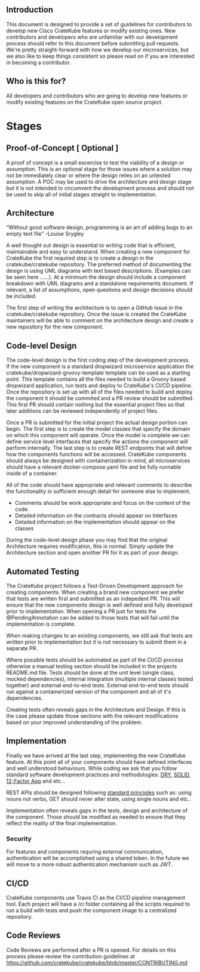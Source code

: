 ## Introduction
This document is designed to provide a set of guidelines for contributors to develop new Cisco CrateKube features or modify existing ones. New 
contributors and developers who are unfamiliar with our development process should refer to this document before submitting pull requests.
We're pretty straight-forward with how we develop our microservices, but we also like to keep things consistent so 
please read on if you are interested in becoming a contributor.

## Who is this for?
All developers and contributors who are going to develop new features or modify existing features on the CrateKube open source project.

# Stages
##  Proof-of-Concept [ Optional ]
A proof of concept is a small excercise to test the viability of a design or assumption. This is an optional stage for those issues where a solution may not be immediately clear or where the design relies on an untested assumption. A POC may be used to drive the architecture and design stage but it is not intended to circumvent the development process and should not be used to skip all of initial stages straight to implementation. 

##  Architecture

“Without good software design, programming is an art of adding bugs to an empty text file” -Louise Srygley

A well thought out design is essential to writing code that is efficient, maintainable and easy to understand. When creating a new component for CrateKube the first required step is to create a design in the cratekube/cratekube repository. The preferred method of documenting the design is using UML diagrams with text based descriptions. (Examples can be seen here ......). At a minimum the design should include a component breakdown with UML diagrams and a standalone requirements document. If relevant, a list of assumptions, open questions and design decisions should be included. 

The first step of writing the architecture is to open a GitHub Issue in the cratekube/cratekube repository. Once the issue is created the CrateKube maintainers will be able to comment on the architecture design and create a new repository for the new component.

##  Code-level Design
The code-level design is the first coding step of the development process. If the new component is a standard dropwizard microservice application the cratekube/dropwizard-groovy-template template can be used as a starting point. This template contains all the files needed to build a Groovy based dropwizard application, run tests and deploy to CrateKube's CI/CD pipeline. Once the repository is set up with all of the files needed to build and deploy the component it should be commited and a PR review should be submitted. This first PR should contain nothing but the essential project files so that later additions can be reviewed independently of project files. 

Once a PR is submitted for the initial project the actual design portion can begin. The first step is to create the model classes that specify the domain on which this component will operate. Once the model is complete we can define service level interfaces that specify the actions the component will perform internally. The last step is to create REST endpoints that will define how the components functions will be accessed. CrateKube components should always be designed with containerization in mind, all microservices should have a relevant docker-compose.yaml file and be fully runnable inside of a container. 

All of the code should have appropriate and relevant comments to describe the functionality in sufficient enough detail for someone else to implement.
- Comments should be work appropriate and focus on the content of the code.
- Detailed information on the contracts should appear on Interfaces
- Detailed information on the implementation should appear on the classes 

During the code-level design phase you may find that the original Architecture requires modification, this is normal. Simply update the Architecture section and open another PR for it as part of your design.  

##  Automated Testing
The CrateKube project follows a Test-Driven Development approach for creating components. When creating a brand new component we prefer that tests are written first and submitted as an indepedent PR. This will ensure that the new components design is well defined and fully developed prior to implementation. When opening a PR just for tests the @PendingAnnotation can be added to those tests that will fail until the implementation is complete. 

When making changes to an existing components, we still ask that tests are written prior to implementation but it is not necessary to submit them in a separate PR. 

Where possible tests should be automated as part of the CI/CD process otherwise a manual testing section should be included in the projects README.md file. Tests should be done at the unit level (single class, mocked dependencies), internal integration (multiple internal classes tested together) and external end-to-end tests. External end-to-end tests should run against a containerized version of the component and all of it's dependencies. 

Creating tests often reveals gaps in the Architecture and Design. If this is the case please update those sections with the relevant modifications based on your improved understanding of the problem. 

##  Implementation 
Finally we have arrived at the last step, implementing the new CrateKube feature. At this point all of your components should have defined interfaces and well understood behaviours. While coding we ask that you follow standard software development practices and methodologies: [DRY](https://en.wikipedia.org/wiki/Don%27t_repeat_yourself), [SOLID](https://en.wikipedia.org/wiki/SOLID), [12-Factor App](https://12factor.net) and etc...

REST APIs should be designed following [standard principles](https://medium.com/@dilankam/restful-api-design-best-practices-principles-ded471f573f3) such as: using nouns not verbs, GET should never alter state, using single nouns and etc..

Implementation often reveals gaps in the tests, design and architecture of the component. Those should be modified as needed to ensure that they reflect the reality of the final implementation. 

### Security
For features and components requring external communication, authentication will be accomplished using a shared token. In the future we will move to a more robust authentication mechanism such as JWT.

## CI/CD
CrateKube components use Travis CI as the CI/CD pipeline management tool. Each project will have a /ci folder containing all the scripts required to run a build with tests and push the component image to a centralized repository. 

## Code Reviews
Code Reviews are performed after a PR is opened. For details on this process please review the contribution guidelines at https://github.com/cratekube/cratekube/blob/master/CONTRIBUTING.md

